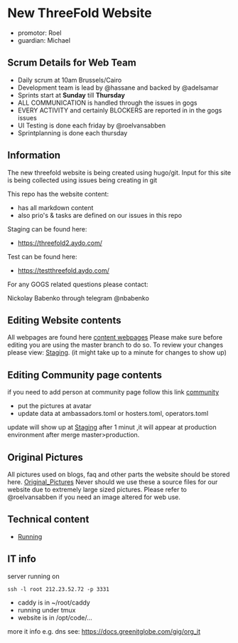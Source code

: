 # New ThreeFold Website

- promotor: Roel
- guardian: Michael


## Scrum Details for Web Team

* Daily scrum at 10am Brussels/Cairo
* Development team is lead by @hassane and backed by @adelsamar
* Sprints start at **Sunday** till **Thursday**
* ALL COMMUNICATION is handled through the issues in gogs
* EVERY ACTIVITY and certainly BLOCKERS are reported in in the gogs issues
* UI Testing is done each friday by @roelvansabben
* Sprintplanning is done each thursday


## Information

The new threefold website is being created using hugo/git.
Input for this site is being collected using issues being creating in git

This repo has the website content:

- has all markdown content
- also prio's & tasks are defined on our issues in this repo

Staging can be found here:

- https://threefold2.aydo.com/

Test can be found here:

- https://testthreefold.aydo.com/

For any GOGS related questions please contact:

Nickolay Babenko through telegram @nbabenko

## Editing Website contents
All webpages are found here [content webpages](https://docs.greenitglobe.com/ThreeFold/www_threefold2.0/src/master/www.threefoldtoken.com/content)
Please make sure before editing you are using the master branch to do so.
To review your changes please view: [Staging](https://threefold2.aydo.com/).
(it might take up to a minute for changes to show up)

## Editing Community page contents

if you need to add person at community page follow this link
[community](https://docs.greenitglobe.com/ThreeFold/www_threefold2.0/src/master/www.threefoldtoken.com/data)
- put the pictures at avatar 
- update data at ambassadors.toml or hosters.toml, operators.toml

update will show up at [Staging](http://threefold2.aydo.com:4040/community/) after 1 minut ,it will appear at production environment after merge master>production.


## Original Pictures

All pictures used on blogs, faq and other parts the website should be stored here. [Original_Pictures](https://docs.greenitglobe.com/ThreeFold/www_threefold2.0/src/master/www.threefoldtoken.com/data/fotos_original)
Never should we use these a source files for our website due to extremely large sized pictures.
Please refer to @roelvansabben if you need an image altered for web use.



## Technical content

- [Running](docs/Running.md)



## IT info

server running on

```
ssh -l root 212.23.52.72 -p 3331
```

- caddy is in ~/root/caddy
- running under tmux
- website is in /opt/code/...

more it info e.g. dns see: https://docs.greenitglobe.com/gig/org_it

